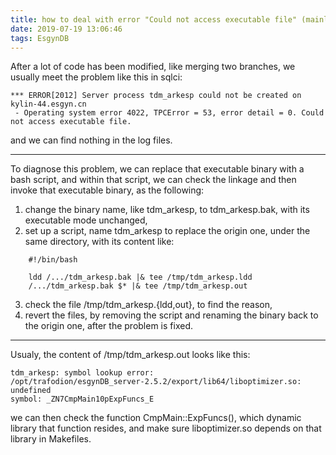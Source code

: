 ```yaml
---
title: how to deal with error "Could not access executable file" (mainly for developer)
date: 2019-07-19 13:06:46
tags: EsgynDB
---
```

After a lot of code has been modified, like merging two branches, we usually
meet the problem like this in sqlci:
```
*** ERROR[2012] Server process tdm_arkesp could not be created on kylin-44.esgyn.cn
 - Operating system error 4022, TPCError = 53, error detail = 0. Could not access executable file.
```
and we can find nothing in the log files.

---

To diagnose this problem, we can replace that executable binary with a bash
script, and within that script, we can check the linkage and then invoke that
executable binary, as the following:

1. change the binary name, like tdm_arkesp, to tdm_arkesp.bak, with its executable mode unchanged,
2. set up a script, name tdm_arkesp to replace the origin one, under the same directory, with its content like:
```
    #!/bin/bash

    ldd /.../tdm_arkesp.bak |& tee /tmp/tdm_arkesp.ldd
    /.../tdm_arkesp.bak $* |& tee /tmp/tdm_arkesp.out
```
3. check the file /tmp/tdm_arkesp.{ldd,out}, to find the reason,
4. revert the files, by removing the script and renaming the binary back to the origin one, after the problem is fixed.

***

Usualy, the content of /tmp/tdm_arkesp.out looks like this:
```
tdm_arkesp: symbol lookup error:
/opt/trafodion/esgynDB_server-2.5.2/export/lib64/liboptimizer.so: undefined
symbol: _ZN7CmpMain10pExpFuncs_E
```
we can then check the function CmpMain::ExpFuncs(), which dynamic library that
function resides, and make sure liboptimizer.so depends on that library in Makefiles.
